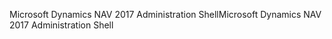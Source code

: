<span data-ttu-id="f83e0-101">Microsoft Dynamics NAV 2017 Administration Shell</span><span class="sxs-lookup"><span data-stu-id="f83e0-101">Microsoft Dynamics NAV 2017 Administration Shell</span></span>